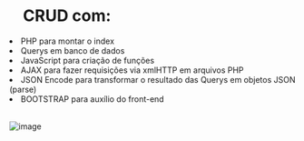 <ul><h1>CRUD com:</h1></ul>
<li><a>PHP para montar o index</a></li>
<li><a>Querys em banco de dados</a></li>
<li><a>JavaScript para criação de funções</a></li>
<li><a>AJAX para fazer requisições via xmlHTTP em arquivos PHP</a></li>
<li><a>JSON Encode para transformar o resultado das Querys em objetos JSON (parse) </a></li>
<li><a>BOOTSTRAP para auxílio do front-end </a></li>
</br>

![image](https://user-images.githubusercontent.com/120138460/236311606-b55abcfb-765f-4d92-9812-947739dc724c.png)

